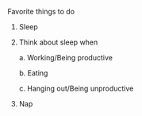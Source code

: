 Favorite things to do
1. Sleep
2. Think about sleep when

    a. Working/Being productive
    
    b. Eating
    
    c. Hanging out/Being unproductive
    
3. Nap 
